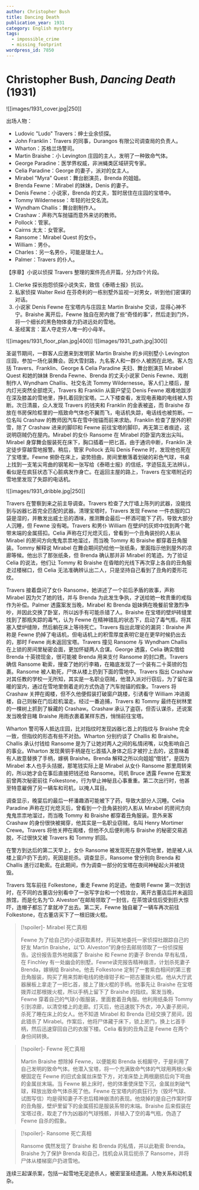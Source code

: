 ```yaml
---
author: Christopher Bush
title: Dancing Death
publication_year: 1931
category: English mystery
tags:
  - impossible_crime
  - missing_footprint
wordpress_id: 7850
---
```


# Christopher Bush, <i>Dancing Death</i> (1931)

![[images/1931_cover.jpg|250]]

出场人物：
- Ludovic "Ludo" Travers：绅士业余侦探。
- John Franklin：Travers 的同事，Durangos 有限公司调查局的负责人。
- Wharton：苏格兰场警司。
- Martin Braishe：小 Levington 庄园的主人，发明了一种致命气体。
- George Paradine：医学界权威，非洲蝇类区域研究专家。
- Celia Paradine：George 的妻子，派对的女主人。
- Mirabel "Myra" Quest：舞台剧演员，Brenda 的姐姐。
- Brenda Fewne：Mirabel 的妹妹，Denis 的妻子。
- Denis Fewne：小说家，Brenda 的丈夫，暂时居住在庄园的宝塔中。
- Tommy Wildernesse：年轻的社交名流。
- Wyndham Challis：舞台剧制作人。
- Crashaw：声称汽车抛锚而意外来访的教师。
- Pollock：管家。
- Cairns 太太：女管家。
- Ransome：Mirabel Quest 的女仆。
- William：男仆。
- Charles：另一名男仆，可能是瑞士人。
- Palmer：Travers 的仆人。

【序章】小说以侦探 Travers 整理的案件亮点开篇，分为四个片段。
1. Clerke 探长抱怨侦探小说失实，致信《泰晤士报》抗议。
2. 私家侦探 Walter Reid 在芬奇利的一栋别墅外监视一对男女，听到他们密谋的对话。
3. 小说家 Denis Fewne 在宝塔内与庄园主 Martin Braishe 交谈，显得心神不宁。Braishe 离开后，Fewne 独自在房内做了些“奇怪的事”，然后走到门外，将一个细长的黑色物体奋力扔进远处的雪地。
4. 圣经寓言：富人夺走穷人唯一的小母羊。

![[images/1931_floor_plan.jpg|400]]
![[images/1931_path.jpg|300]]

圣诞节期间，一群客人应邀来到发明家 Martin Braishe 的乡间别墅小 Levington 庄园，参加一场化装舞会。因大雪封路，九名客人和一群仆人被困在此地。客人包括 Travers、Franklin、George & Celia Paradine 夫妇、舞台剧演员 Mirabel Quest 和她的妹妹 Brenda Fewne、Brenda 的丈夫小说家 Denis Fewne、戏剧制作人 Wyndham Challis、社交名流 Tommy Wildernesse。客人们上楼后，屋内灯光突然全部熄灭，Travers 和 Franklin 从窗户望见 Denis Fewne 艰难地跋涉在深及膝盖的雪地里，挣扎着回到宝塔。二人下楼查看，发现电表箱的电线被人剪断。次日清晨，众人发现 Travers 的钱夹和 Franklin 的金表被盗，而 Braishe 存放在书房保险柜里的一瓶致命气体也不翼而飞，电话机失踪，电话线也被剪断。一位名叫 Crashaw 的教师因汽车在雪中抛锚而前来求助。Franklin 检查了屋外的积雪，除了 Crashaw 进来的脚印和 Fewne 前往宝塔的脚印，再无第三者痕迹，这说明窃贼仍在屋内。Mirabel 的女仆 Ransome 在 Mirabel 的卧室内发出尖叫。Mirabel 身穿舞会服装死在床下，胸口插着一把匕首。由于通讯中断，Franklin 决定徒步穿越雪地报警。稍后，管家 Pollock 去叫 Denis Fewne 时，发现他也死在了宝塔里。Fewne 俯卧在床上，姿势扭曲，房间里散落着划破的彩色气球，书桌上找到一支笔尖弯曲的钢笔和一张写给《泰晤士报》的信纸，字迹狂乱无法辨认，看似是在疯狂状态下心脏病发作身亡。在返回主屋的路上，Travers 在宝塔附近的雪地里发现了失踪的电话机。

![[images/1931_dribble.jpg|250]]

Travers 在警察到来之前主导调查。Travers 检查了大厅墙上陈列的武器，没能找到与凶器匕首完全匹配的武器。清理宝塔时，Travers 发现 Fewne 一件衣服的口袋是湿的，并散发出威士忌的酒味，推测舞会最后一杯酒可能下了药，导致大部分人沉睡，但 Fewne 没有喝。Travers 和男仆 William 在壁炉的灰烬中找到两个靴带末端的金属搭扣。Celia 声称在灯光熄灭后，曾看到一个丑角装扮的人影从 Mirabel 的房间方向鬼鬼祟祟地溜过，而当晚 Tommy 和 Braishe 都穿着丑角服装。Tommy 解释说 Mirabel 在舞会期间扔给他一张纸条，里面指示他到屋外的凉廊等候。他出示了那张纸条，但 Brenda 确认那并非 Mirabel 的笔迹。为了验证 Celia 的说法，他们让 Tommy 和 Braishe 在昏暗的光线下再次穿上各自的丑角服走过楼梯口，但 Celia 无法准确辨认出二人，只是坚持自己看到了丑角的菱形花纹。

Travers 接着盘问了女仆 Ransome，她讲述了一个前后矛盾的故事，声称 Mirabel 因为欠了她的钱，并与 Brenda 为此发生争执，才送给她一枚贵重的戒指作为补偿。Palmer 透露案发当晚，Mirabel 和 Brenda 姐妹俩在晚餐前曾激烈争吵，并因此交换了卧室，所以凶手有可能杀错了人。Braishe 在宝塔的壁炉砖缝里找到了那瓶失踪的毒气，认为 Fewne 在精神错乱的状态下，启动了毒气瓶，将其塞入壁炉缝隙，然后躺在床上等待死亡。Travers 指出此理论的漏洞：Braishe 声称是 Fewne 扔掉了电话机，但电话机上的积雪厚度表明它是在更早时候扔出去的，那时 Fewne 尚未返回宝塔。Travers 撞见 Ransome 与 Wyndham Challis 在上锁的房间里秘密会面，更加怀疑两人合谋。George 透露，Celia 确实借给 Brenda 十英镑现金，很可能被 Brenda 用来支付 Ransome 的封口费。Travers 确信 Ransome 勒索，搜查了她的行李箱，在箱底发现了一个装有二十英镑的包裹。Ransome 被人勒死，尸体从楼上扔到下面的雪地中。Travers 指出 Crashaw 对其任教的学校一无所知，其实是一名职业窃贼，他潜入派对行窃后，为了留在温暖的室内，通过在雪地里倒着走的方式伪造了汽车抛锚的假象。Travers 将 Crashaw 关押在阁楼，但不久他便假装打破窗户跳楼，引诱看守 William 冲进阁楼，自己则躲在门后趁机溜走。经过一番追捕，Travers 和 Tommy 最终在树林里的一棵树上抓到了躲藏的 Crashaw。Crashaw 承认了盗窃，但否认谋杀，还说案发当晚曾目睹 Braishe 用雨衣裹着某样东西，悄悄前往宝塔。

Wharton 警司等人抵达庄园，比对指纹时发现凶器匕首上的指纹与 Braishe 完全一致，但指纹的形态有些不对劲。Wharton 分别约谈了 Challis 和 Braishe。Challis 承认付钱给 Ransome 是为了让她对两人之间的私情闭嘴，以免影响自己的事业。Wharton 发现黄铜手柄是在匕首插入身体之后才被拧上去的，这意味着有人故意替换了手柄，嫁祸 Braishe。Brenda 解释之所以向姐姐“借钱”，是因为 Mirabel 本人也手头拮据，那笔钱实际上是 Mirabel 从女仆 Ransome 那里周转来的，所以她才会在事后直接把钱还给 Ransome。司机 Bruce 透露 Fewne 在案发前曾两次秘密前往 Folkestone，行为举止神秘且心事重重。第二次出行时，他甚至特意雇佣了另一辆车和司机，以掩人耳目。

调查显示，晚宴后的最后一杯潘趣酒可能被下了药，导致大部分人沉睡。Celia Paradine 声称在灯光熄灭后，曾看到一个丑角装扮的人影从 Mirabel 的房间方向鬼鬼祟祟地溜过，而当晚 Tommy 和 Braishe 都穿着丑角服装。意外来客 Crashaw 的身份很快被揭穿，他其实是一名职业窃贼，名叫 Henry Mortimer Crewe。Travers 将他关押在阁楼，但他不久后便利用与 Braishe 的秘密交易逃脱，不过很快又被 Travers 和 Tommy 抓回。

在警方到达后的第二天早上，女仆 Ransome 被发现死在屋外雪地里，她是被人从楼上窗户扔下去的，死因是扼杀。调查显示，Ransome 曾分别向 Brenda 和 Challis 進行过勒索。在此期间，作为调查一部分的宝塔在夜间神秘起火并被烧毁。

Travers 驾车前往 Folkestone，重走 Fewne 的足迹。他查明 Fewne 第一次到访时，在不同的古董店分别看中了一张写字台和一个梳妆台，离开古董店后并未返回旅馆，而是化名为“D. Alveston”在邮局领取了一封信，在茶馆读信后受到巨大惊吓，连帽子都忘了拿就冲了出去。第二天，Fewne 独自雇了一辆车再次前往 Folkestone，在古董店买下了一根旧拨火棍。 

> [!spoiler]- Mirabel 死亡真相
> 
> Fewne 为了给自己的小说获取素材，开玩笑地委托一家侦探社跟踪自己的好友 Martin Braishe，以“D. Alveston”的身份去邮局领取了一份侦探报告。这份报告意外地揭露了 Braishe 和 Fewne 的妻子 Brenda 早有私情，在 Finchley 有一处幽会的别墅。Fewne读完报告精神崩溃，计划杀死妻子 Brenda，嫁祸给 Braishe。他去 Folkestone 定制了一套紫白相间的第三套丑角服装，购买了用来剪断电线的绝缘钳子和一把古董拨火棍。他从大厅武器展板上拿走了一把匕首，接上了拨火棍的手柄。他事先让 Braishe 在宝塔拨弄过那根拨火棍，所以手柄上留下了 Braishe 的指纹。案发当晚，Fewne 穿着自己的气球小贩服装，里面套着丑角服。他利用纸条将 Tommy 引到凉廊，以清空楼上的走廊。灯灭后，他迅速脱下外衣，冲入妻子房间，杀死了睡在床上的女人。他不知道 Mirabel 和 Brenda 已经交换了房间，因此错杀了 Mirabel。作案后，他将尸体藏于床下，锁上房门，换上匕首手柄，然后迅速穿回自己的衣服下楼。Celia 看到的丑角正是 Fewne 在两个身份间转换。

> [!spoiler]- Fewne 死亡真相
> 
> Martin Braishe 想除掉 Fewne，以便能和 Brenda 长相厮守，于是利用了自己发明的致命气体。他潜入宝塔，将一个充满致命气体的气球用两根火柴梗固定在 Fewne 的旧式金属丝床垫下方，对准床垫上两根磨损后向下弯曲的金属丝末端。当 Fewne 躺上床时，他的体重使床垫下沉，金属丝刺破气球，释放出致命气体杀死了他。Fewne 在宝塔内的疯狂行为（毁坏气球、试图写信）均是得知妻子不忠后精神崩溃的表现。他烧掉的是自己作案时穿的丑角服，壁炉里留下的金属搭扣是服装系带的末端。Braishe 后来假装在宝塔过夜，取走了作为凶器的气球残骸，并植入了空的毒气瓶，伪造了 Fewne 自杀的假象。

> [!spoiler]- Ransome 死亡真相
> 
> Ransome 偶然发现了 Braishe 和 Brenda 的私情，并以此勒索 Brenda。Braishe 为了保护 Brenda 和自己，找机会从背后扼杀了 Ransome，并将尸体从楼梯窗户扔进雪地。

连续三起谋杀案，包括一起雪地无足迹杀人，被密室圣经遗漏。人物关系和动机复杂。
